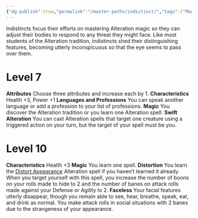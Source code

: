 ```yaml
---
{"dg-publish":true,"permalink":"/master-paths/indistinct/","tags":["Magic"]}
---
```


Indistincts focus their efforts on mastering Alteration magic so they can adjust their bodies to respond to any threat they might face. Like most students of the Alteration tradition, indistincts shed their distinguishing features, becoming utterly inconspicuous so that the eye seems to pass over them.
# Level 7
**Attributes** Choose three attributes and increase each by 1.
**Characteristics** Health +3, Power +1
**Languages and Professions** You can speak another language or add a profession to your list of professions.
**Magic** You discover the Alteration tradition or you learn one Alteration spell.
**Swift Alteration** You can cast Alteration spells that target one creature using a triggered action on your turn, but the target of your spell must be you.
# Level 10
**Characteristics** Health +3
**Magic** You learn one spell.
**Distortion** You learn the [Distort Appearance](https://sotdl-spell-database.vercel.app/spells/alteration/distort-appearance/) Alteration spell if you haven’t learned it already.
When you target yourself with this spell, you increase the number of boons on your rolls made to hide to 2 and the number of banes on attack rolls made against your Defense or Agility to 2.
**Faceless** Your facial features utterly disappear, though you remain able to see, hear, breathe, speak, eat, and drink as normal. You make attack rolls in social situations with 2 banes due to the strangeness of your appearance.